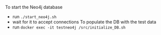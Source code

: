 To start the Neo4j database
- run `./start_neo4j.sh`
- wait for it to accept connections
To populate the DB with the test data
- run `docker exec -it testneo4j /src/initialize_DB.sh`

